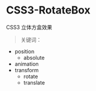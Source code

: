 # CSS3-RotateBox
CSS3 立体方盒效果
> 关键词：
* position
  - absolute
* animation
* transform
  - rotate
  - translate
